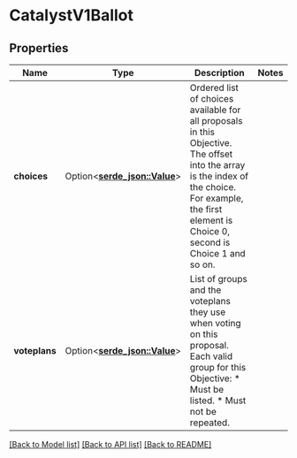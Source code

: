 # CatalystV1Ballot

## Properties

Name | Type | Description | Notes
------------ | ------------- | ------------- | -------------
**choices** | Option<[**serde_json::Value**](.md)> | Ordered list of choices available for all proposals in this Objective. The offset into the array is the index of the choice. For example, the first element is Choice 0, second is Choice 1 and so on. | 
**voteplans** | Option<[**serde_json::Value**](.md)> | List of groups and the voteplans they use when voting on this proposal. Each valid group for this Objective:   * Must be listed.   * Must not be repeated. | 

[[Back to Model list]](../README.md#documentation-for-models) [[Back to API list]](../README.md#documentation-for-api-endpoints) [[Back to README]](../README.md)


